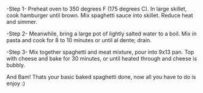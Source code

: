 -Step 1-
Preheat oven to 350 degrees F (175 degrees C). In large skillet, cook hamburger until brown. Mix spaghetti sauce into skillet. Reduce heat and simmer.

-Step 2-
Meanwhile, bring a large pot of lightly salted water to a boil. Mix in pasta and cook for 8 to 10 minutes or until al dente; drain.

-Step 3-
Mix together spaghetti and meat mixture, pour into 9x13 pan. Top with cheese and bake for 30 minutes, or until heated through and cheese is bubbly.

And Bam! Thats your basic baked spaghetti done, now all you have to do is enjoy :)